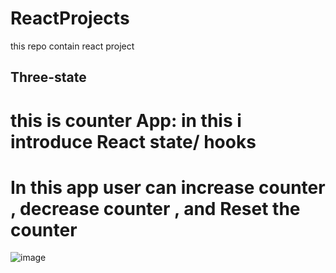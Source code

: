 # ReactProjects
this repo contain react project

## Three-state
# this is counter App: in this i introduce React state/ hooks
# In this app user can increase counter , decrease counter , and Reset the counter
![image](https://user-images.githubusercontent.com/56904422/90327652-739c8900-dfb3-11ea-967e-a7a446e34d31.png)
